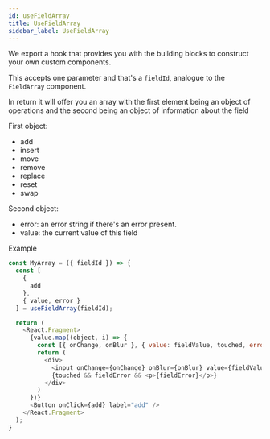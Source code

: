 ```yaml
---
id: useFieldArray
title: UseFieldArray
sidebar_label: UseFieldArray
---
```


We export a hook that provides you with the building blocks to construct your own custom components.

This accepts one parameter and that's a `fieldId`, analogue to the `FieldArray` component.

In return it will offer you an array with the first element being an object of operations and the second being an object of information about the field

First object:

- add
- insert
- move
- remove
- replace
- reset
- swap

Second object:

- error: an error string if there's an error present.
- value: the current value of this field

Example

```javascript
const MyArray = ({ fieldId }) => {
  const [
    {
      add
    },
    { value, error }
  ] = useFieldArray(fieldId);

  return (
    <React.Fragment>
      {value.map((object, i) => {
        const [{ onChange, onBlur }, { value: fieldValue, touched, error: fieldError }] = useField(`${fieldId}[${i}]`);
        return (
          <div>
            <input onChange={onChange} onBlur={onBlur} value={fieldValue} />
            {touched && fieldError && <p>{fieldError}</p>}
          </div>
        )
      })}
      <Button onClick={add} label="add" />
    </React.Fragment>
  );
}
```
